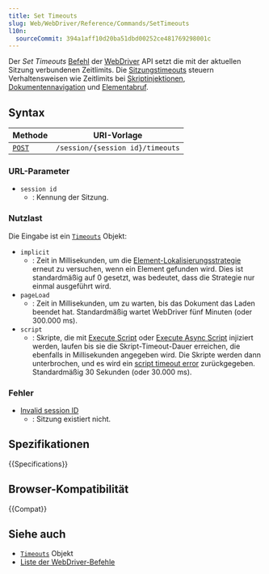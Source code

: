 ```yaml
---
title: Set Timeouts
slug: Web/WebDriver/Reference/Commands/SetTimeouts
l10n:
  sourceCommit: 394a1aff10d20ba51dbd00252ce481769298001c
---
```


Der _Set Timeouts_ [Befehl](/de/docs/Web/WebDriver/Reference/Commands) der [WebDriver](/de/docs/Web/WebDriver) API setzt die mit der aktuellen Sitzung verbundenen Zeitlimits. Die [Sitzungstimeouts](/de/docs/Web/WebDriver/Reference/Timeouts) steuern Verhaltensweisen wie Zeitlimits bei [Skriptinjektionen](/de/docs/Web/WebDriver/Reference/Timeouts#script), [Dokumentennavigation](/de/docs/Web/WebDriver/Reference/Timeouts#pageload) und [Elementabruf](/de/docs/Web/WebDriver/Reference/Timeouts#implicit).

## Syntax

| Methode                                 | URI-Vorlage                      |
| --------------------------------------- | -------------------------------- |
| [`POST`](/de/docs/Web/HTTP/Methods/GET) | `/session/{session id}/timeouts` |

### URL-Parameter

- `session id`
  - : Kennung der Sitzung.

### Nutzlast

Die Eingabe ist ein [`Timeouts`](/de/docs/Web/WebDriver/Reference/Timeouts) Objekt:

- `implicit`
  - : Zeit in Millisekunden, um die [Element-Lokalisierungsstrategie](/de/docs/Web/WebDriver/WebElement) erneut zu versuchen, wenn ein Element gefunden wird. Dies ist standardmäßig auf 0 gesetzt, was bedeutet, dass die Strategie nur einmal ausgeführt wird.
- `pageLoad`
  - : Zeit in Millisekunden, um zu warten, bis das Dokument das Laden beendet hat. Standardmäßig wartet WebDriver fünf Minuten (oder 300.000 ms).
- `script`
  - : Skripte, die mit [Execute Script](/de/docs/Web/WebDriver/Commands/ExecuteScript) oder [Execute Async Script](/de/docs/Web/WebDriver/Commands/ExecuteAsyncScript) injiziert werden, laufen bis sie die Skript-Timeout-Dauer erreichen, die ebenfalls in Millisekunden angegeben wird. Die Skripte werden dann unterbrochen, und es wird ein [script timeout error](/de/docs/Web/WebDriver/Errors/ScriptTimeoutError) zurückgegeben. Standardmäßig 30 Sekunden (oder 30.000 ms).

### Fehler

- [Invalid session ID](/de/docs/Web/WebDriver/Reference/Errors/InvalidSessionID)
  - : Sitzung existiert nicht.

## Spezifikationen

{{Specifications}}

## Browser-Kompatibilität

{{Compat}}

## Siehe auch

- [`Timeouts`](/de/docs/Web/WebDriver/Reference/Timeouts) Objekt
- [Liste der WebDriver-Befehle](/de/docs/Web/WebDriver/Reference/Commands)
